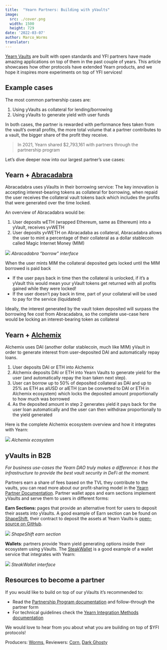 ```yaml
---
title:  "Yearn Partners: Building with yVaults"
image:
  src: ./cover.png
  width: 1500
  height: 729
date: '2022-03-07'
author: Marco_Worms
translator:
---
```


[Yearn Vaults](https://medium.com/iearn/yearn-finance-explained-what-are-vaults-and-strategies-96970560432) are built with open standards and YFI partners have made amazing applications on top of them in the past couple of years. This article showcases how other protocols have extended Yearn products, and we hope it inspires more experiments on top of YFI services!

## Example cases
The most common partnership cases are:
1. Using yVaults as collateral for lending/borrowing
1. Using yVaults to generate yield with user funds


In both cases, the partner is rewarded with performance fees taken from the vault’s overall profits, the more total volume that a partner contributes to a vault, the bigger share of the profit they receive.
> In 2021, Yearn shared $2,793,161 with partners through the partnership program
> 
Let’s dive deeper now into our largest partner’s use cases:

## Yearn + [Abracadabra](http://abracadabra.money/)
Abracadabra uses yVaults in their borrowing service: The key innovation is accepting interest-bearing tokens as collateral for borrowing, when repaid the user receives the collateral vault tokens back which includes the profits that were generated over the time locked.

An overview of Abracadabra would be:
1. User deposits wETH (wrapped Ethereum, same as Ethereum) into a yVault, receives yvWETH
1. User deposits yvWETH on Abracadaba as collateral, Abracadabra allows the user to mint a percentage of their collateral as a dollar stablecoin called Magic Internet Money (MIM)

![](./image1.png?w=633&h=527)
*Abracadabra “borrow” interface*


When the user mints MIM the collateral deposited gets locked until the MIM borrowed is paid back
* If the user pays back in time then the collateral is unlocked, if it’s a yVault this would mean your yVault tokens get returned with all profits gained while they were locked!
* If the user doesn’t pay back in time, part of your collateral will be used to pay for the service (liquidated)

Ideally, the interest generated by the vault token deposited will surpass the borrowing fee cost from Abracadabra, so the complete use-case here would be locking an interest-bearing token as collateral

## Yearn + [Alchemix](https://alchemix.fi/)
Alchemix uses DAI (another dollar stablecoin, much like MIM) yVault in order to generate interest from user-deposited DAI and automatically repay loans.

1. User deposits DAI or ETH into Alchemix
1. Alchemix deposits DAI or ETH into Yearn Vaults to generate yield for the user (and automatically repay the loan taken next step).
1. User can borrow up to 50% of deposited collateral as DAI and up to 25% as ETH as alUSD or alETH (can be converted to DAI or ETH in Alchemix ecosystem) which locks the deposited amount proportionally to how much was borrowed
1. As the deposited amount in step 2 generates yield it pays back for the user loan automatically and the user can then withdraw proportionally to the yield generated

Here is the complete Alchemix ecosystem overview and how it integrates with Yearn:

![](./image2.png?w=1400&h=950)
*Alchemix ecosystem*

## yVaults in B2B
*For business use-cases the Yearn DAO truly makes a difference: it has the infrastructure to provide the best vault security in DeFi at the moment.*

Partners earn a share of fees based on the TVL they contribute to the vaults, you can read more about our profit-sharing model in the [Yearn Partner Documentation](https://docs.yearn.finance/partners/introduction). Partner wallet apps and earn sections implement yVaults and serve them to users in different forms:

**Earn Sections:** pages that provide an alternative front for users to deposit their assets into yVaults. A good example of Earn section can be found on [ShapeShift](https://shapeshift.com/), their contract to deposit the assets at Yearn Vaults is [open-source on GitHub](https://github.com/shapeshift/yearn-router).

![](./image3.png?w=363&h=681)
*ShapeShift earn section*

**Wallets**: partners provide Yearn yield generating options inside their ecosystem using yVaults. The [SteakWallet](https://www.steakwallet.fi/) is a good example of a wallet service that integrates with 
Yearn:

![](./image4.png?w=1177&h=869)
*SteakWallet interface*

## Resources to become a partner
If you would like to build on top of our yVaults it’s recommended to:
* Read the [Partnership Program documentation](https://docs.yearn.finance/partners/introduction) and follow-through the partner form
* For technical guidelines check the [Yearn Integration Methods documentation](https://docs.yearn.finance/partners/integration_guide)


We would love to hear from you about what you are building on top of $YFI protocols!

Producers: [Worms](https://twitter.com/MarcoWorms), Reviewers: [Corn](https://twitter.com/omgcorn), [Dark Ghosty](https://github.com/DarkGhost7)
